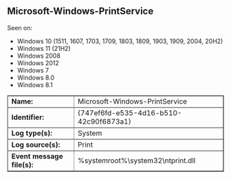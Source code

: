## Microsoft-Windows-PrintService

Seen on:
* Windows 10 (1511, 1607, 1703, 1709, 1803, 1809, 1903, 1909, 2004, 20H2)
* Windows 11 (21H2)
* Windows 2008
* Windows 2012
* Windows 7
* Windows 8.0
* Windows 8.1

<table border="1" class="docutils">
  <tbody>
    <tr>
      <td><b>Name:</b></td>
      <td>Microsoft-Windows-PrintService</td>
    </tr>
    <tr>
      <td><b>Identifier:</b></td>
      <td>{747ef6fd-e535-4d16-b510-42c90f6873a1}</td>
    </tr>
    <tr>
      <td><b>Log type(s):</b></td>
      <td>System</td>
    </tr>
    <tr>
      <td><b>Log source(s):</b></td>
      <td>Print</td>
    </tr>
    <tr>
      <td><b>Event message file(s):</b></td>
      <td>%systemroot%\system32\ntprint.dll</td>
    </tr>
  </tbody>
</table>

&nbsp;

